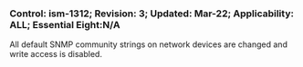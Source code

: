 ### Control: ism-1312; Revision: 3; Updated: Mar-22; Applicability: ALL; Essential Eight:N/A
<p>All default SNMP community strings on network devices are changed and write access is disabled.</p>